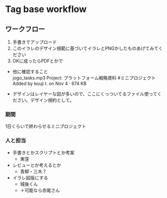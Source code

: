 Tag base workflow
=====
ワークフロー
-----

1. 手書きでアップロード
2. このイラレのデザイン規範に基づいてイラレとPNGかしたものあげてみてください
3. OKに成ったらPDFとかで


- 他に確認すること  
                                                                                jogo_tasks.mp3 Project: プラットフォーム戦略資料 #ミニプロジェクト Added by kouji t. on Nov 4 · 674 KB                                    


- デザインはレイヤーな図が多いので、ここにくっついてるファイル使ってください。デザイン規約として。

### 期間
1日くらいで終わらせるミニプロジェクト


### 人と担当
- 手書きとかスクリプトとか考案
  - 東窪
- レビューとか考えるとか
  - 青柳・三木？
- イラレ図版にする
  - 城後くん
  - ＋可能なら赤尾さん
